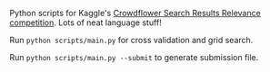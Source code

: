 Python scripts for Kaggle's [Crowdflower Search Results Relevance
competition](https://www.kaggle.com/c/crowdflower-search-relevance). Lots of
neat language stuff!

Run `python scripts/main.py` for cross validation and grid search.

Run `python scripts/main.py --submit` to generate submission file.
